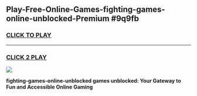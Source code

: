 
## Play-Free-Online-Games-fighting-games-online-unblocked-Premium #9q9fb
<h3>
<a href="https://premium.freeplayer.one?title=fighting-games-online-unblocked&ref=8M">CLICK TO PLAY</a></h3>
<hr>

<h3>
<a href="https://premium.freeplayer.one?title=fighting-games-online-unblocked&ref=8M">CLICK 2 PLAY</a>
  
</h3>

<a href="https://premium.freeplayer.one?title=fighting-games-online-unblocked&ref=8M"><img src="https://clearcache.store/games.png"></a>


**fighting-games-online-unblocked games unblocked: Your Gateway to Fun and Accessible Online Gaming**
